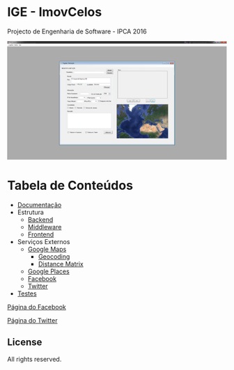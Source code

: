 # IGE - ImovCelos

Projecto de Engenharia de Software - IPCA 2016

![Screenshot](./screenshot.png)

Tabela de Conteúdos
=================

  * [Documentação](./Documentação)
  * Estrutura
    * [Backend](./Backend)
    * [Middleware](./Middleware)
    * [Frontend](./Frontend)
  * Serviços Externos
    * [Google Maps](./GoogleMaps)
      * [Geocoding](./GoogleMaps/Geocoding/Geocoding.cs)
      * [Distance Matrix](./GoogleMaps/DistanceMatrix/DistanceMatrix.cs)
    * [Google Places](./GooglePlaces)
    * [Facebook](./Frontend/Facebook.cs)
    * [Twitter](./Frontend/Twitter.cs)
  * [Testes](./MiddlewareTests)


[Página do Facebook](https://www.facebook.com/ImovCelos/)

[Página do Twitter](https://twitter.com/ImovCelos)

## License

All rights reserved.
